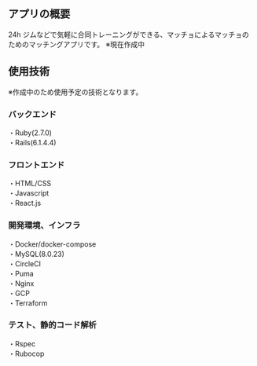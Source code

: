 <!-- # <a href="https://www.boditore.com">Boditore</a> -->

## アプリの概要

24h ジムなどで気軽に合同トレーニングができる、マッチョによるマッチョのためのマッチングアプリです。
※現在作成中

<!-- 本作品をご覧いただきありがとうございます。<br>
筋トレを始めた人が挫折せずに続けることを目的とした、筋トレ SNS アプリです。
筋トレ SNS である本アプリでは、筋トレをする仲間を見つけることができ、その仲間たちと情報交換ができるため横のつながりができ、挫折せずに筋トレを習慣化することができます。<br>
公式マニュアルや技術記事などを参考に、すべて独学で開発しました。<br>

サイト URL・・・<a href="https://www.boditore.com">Boditore</a>（トップページ右上からゲストログインできます。） -->

## 使用技術

※作成中のため使用予定の技術となります。

### バックエンド

・Ruby(2.7.0)<br>
・Rails(6.1.4.4)<br>

### フロントエンド

・HTML/CSS<br>
・Javascript<br>
・React.js<br>

### 開発環境、インフラ

・Docker/docker-compose<br>
・MySQL(8.0.23)<br>
・CircleCI<br>
・Puma<br>
・Nginx<br>
・GCP<br>
・Terraform<br>

### テスト、静的コード解析

・Rspec<br>
・Rubocop<br>

<!-- ### その他開発中に意識した点

・擬似チーム開発を意識した点。<br>
github でプルリクを活用し、機能実装の細分化をしました。<br>
・アプリの部分 SPA 化<br>
Vue.js を使用して投稿機能を部分 SPA 化をしました。<br>
・EC2 への自動デプロイ<br>
capistorano を用いて自動デプロイを実装しました。<br>

## こだわったポイント

### <strong>直感的に動かせる UI/UX</strong><br>

誰でも手軽に利用できるように、投稿一覧・ユーザー一覧・通知・ログイン関係のページへの遷移機能を
すべてヘッダーでできるようにしております。
また、トップページに Slick を利用した自動スライドアニメーションとアプリの 3 つの特徴をまとめることで、
本アプリでできる「魅せる（投稿機能）」「調べる（検索機能）」「繋がる（メッセージ機能）」を
利用者に印象付けられるようにしております。<br>

## Boditore の開発背景

本作品の開発経緯は 2 つあります。<br>
1 つ目は、近年のコロナウイルスの影響で外出の機会が少なくなり運動不足の解消として宅トレなどの運動を始める人が増えたものの、なかなか続かないという声を聞くことが多かったからです。<br>
近年ではスポーツジムも増え運動を始めることが容易にできるようになりましたが、運動は目に見える結果が出るまでに時間がかかり、途中で挫折をしてしまう人が多いので、それを解消するために手軽に情報共有をしながら繋がることのできる SNS 型アプリを作成しました。<br>
2 つ目は、筋トレ経験者が自分に合ったトレーニング方法を見つけやすくしたいと思ったことです。<br>
私自身筋トレを初めて 4 年になり、最初の 3 年はインターネット上の動画などを参考にして筋トレを続けていたのですが、身体に合っていないトレーニングを続けてしまいうまく筋肉をつけることができませんでした。<br>
しかし、独学で栄養学やトレーニング知識をつけたり SNS で筋トレ経験者に話を聞いてそれを実践していった 1 年間で身体が大きく変わったので、この経験から経験者も自分に合ったトレーニング方法を見つけやすくできるようにしたいと思い、筋トレ専用の SNS を作成いたしました。

## 機能一覧/詳細

### ユーザー機能

・新規登録、ログイン、ログアウト、ユーザー情報編集<br>
・ゲストログイン機能<br>
・検索機能（ユーザー画面でトレーニング歴での絞り込みが可能）<br>
・ユーザー一覧表示<br>
・人気ユーザーランキング（フォロワー数順）<br>
・ユーザーアイコン設定、編集<br>
・ユーザーアイコン編集時のプレビュー表示（javascript で実装）<br>
・アチーブメント機能（プロフィール画面）<br>

### 投稿に関する機能

・投稿一覧、投稿、編集、削除機能（投稿一覧、新規投稿を Vue.js で SPA 化）<br>
・人気投稿ランキング（お気に入り数順）<br>
・画像の投稿機能<br>
・画像のプレビュー表示（Vue.js で実装）<br>
・検索機能（投稿画面で曖昧検索が可能）<br>
・投稿に対するコメント機能<br>
・コメントに対するリプライ機能<br>

### フォロー機能(Ajax)

・フォロー、フォロー解除機能<br>
・フォロー、フォロワー一覧表示機能<br>

### お気に入り機能

・投稿にお気に入りができる機能<br>
・お気に入りをした投稿のカウントが増減する<br>
・お気に入りをした投稿一覧表示機能（プロフィール画面）<br>

### メッセージ機能

・1 対 1 のチャットルームを作成できる<br>
・メッセージ送信機能(Ajax)<br>

### 通知機能

・フォロー、メッセージが他ユーザーからあった場合通知一覧に表示<br>
・通知一括削除機能<br>

### その他機能

・ページネーション機能<br>
・レスポンシブ対応(TailwindCSS で実装)<br>
・トップページの自動スライドアニメーション(javascript で実装)<br>
・メッセージ投稿後の自動更新(javascript で実装)<br>
・モバイル画面のヘッダーメニューバー(javascript で実装)<br>
・プロフィール画面のタブ切り替えによる表示内容の変更(javascript で実装)<br>

## インフラ構成

## ER 図

## 今後の改良計画

・Vue.js によるアプリの完全 SPA 化<br>
・SPA 実装画面のページネーション導入<br>

#### 最後までお読みいただき、ありがとうございました。 -->
